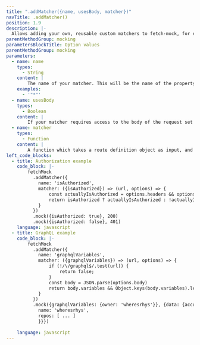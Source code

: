 ```yaml
---
title: ".addMatcher({name, usesBody, matcher})"
navTitle: .addMatcher()
position: 1.9
description: |-
  Allows adding your own, reusable custom matchers to fetch-mock, for example a matcher for interacting with GraphQL queries, or an `isAuthorized` matcher that encapsulates the exact authorization conditions for the API you are mocking, and only requires a `true` or `false` to be input
parentMethodGroup: mocking
parametersBlockTitle: Option values
parentMethodGroup: mocking
parameters:
  - name: name
    types:
      - String
    content: |
        The name of your matcher. This will be the name of the property used to hold any input to your matcher.
    examples:
      - '"*"'
  - name: usesBody
    types:
      - Boolean
    content: |
        If your matcher requires access to the body of the request set this to true; because body can, in some cases, only be accessed by fetch-mock asynchronously, you will need to provide this hint in order to make sure the correct code paths are followed.
  - name: matcher
    types:
      - Function
    content: |
        A function which takes a route definition object as input, and returns a function of the signature `(url, options, request) => Boolean`. See the examples below for more detail
left_code_blocks:
  - title: Authorization example
    code_block: |-
        fetchMock
          .addMatcher({
            name: 'isAuthorized',
            matcher: ({isAuthorized}) => (url, options) => {
                const actuallyIsAuthorized = options.headers && options.headers.auth;
                return isAuthorized ? actuallyIsAuthorized : !actuallyIsAuthorized;
            } 
          })
          .mock({isAuthorized: true}, 200)
          .mock({isAuthorized: false}, 401)
    language: javascript
  - title: GraphQL example
    code_block: |-
        fetchMock
          .addMatcher({
            name: 'graphqlVariables',
            matcher: ({graphqlVariables}) => (url, options) => {
                if (!/\/graphql$/.test(url)) {
                    return false;
                }
                const body = JSON.parse(options.body)
                return body.variables && Object.keys(body.variables).length === Object.keys(body.graphqlVariables).length && Object.entries(graphqlVariables).every(([key, val]) => body.variables[key] === val)
            } 
          })
          .mock({graphqlVariables: {owner: 'wheresrhys'}}, {data: {account: {
            name: 'wheresrhys',
            repos: [ ... ]
            }}})
        
    language: javascript
---
```

